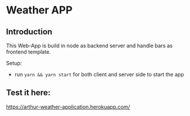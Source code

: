 # Weather APP

## Introduction

This Web-App is build in node as backend server and handle bars as frontend template.


Setup:
- run ```yarn && yarn start``` for both client and server side to start the app

## Test it here:

https://arthur-weather-application.herokuapp.com/